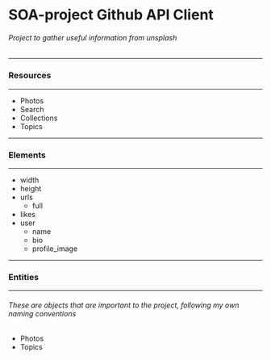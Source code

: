 # SOA-project Github API Client

###### Project to gather useful information from unsplash

***
### Resources
***

* Photos
* Search
* Collections
* Topics
***

### Elements
***
* width
* height
* urls
  * full
* likes
* user
  * name
  * bio
  * profile_image
***

### Entities
***

###### These are objects that are important to the project, following my own naming conventions

* Photos
* Topics
